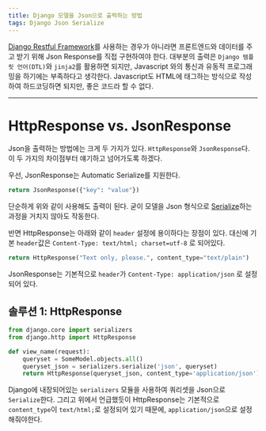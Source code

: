 ```yaml
---
title: Django 모델을 Json으로 출력하는 방법
tags: Django Json Serialize
---
```

[Django Restful Framework](https://www.django-rest-framework.org/)를 사용하는 경우가 아니라면 프론트엔드와 데이터를 주고 받기 위해 Json Response를 직접 구현하여야 한다. 대부분의 출력은 `Django 템플릿 언어(DTL)`와 `jinja2`를 활용하면 되지만, Javascript 와의 통신과 유동적 프로그래밍을 하기에는 부족하다고 생각한다. Javascript도 HTML에 태그하는 방식으로 작성하여 하드코딩하면 되지만, 좋은 코드라 할 수 없다.

<!--more-->
---
# HttpResponse vs. JsonResponse
Json을 출력하는 방법에는 크게 두 가지가 있다. `HttpResponse`와 `JsonResponse`다. 이 두 가지의 차이점부터 얘기하고 넘어가도록 하겠다.

우선, JsonResponse는 Automatic Serialize를 지원한다. 
``` python 
return JsonResponse({"key": "value"})
```
단순하게 위와 같이 사용해도 출력이 된다. 굳이 모델을 Json 형식으로 [Serialize](https://ko.wikipedia.org/wiki/%EC%A7%81%EB%A0%AC%ED%99%94)하는 과정을 거치지 않아도 작동한다. 

반면 HttpResponse는 아래와 같이 `header` 설정에 용이하다는 장점이 있다. 대신에 기본 `header`값은 `Content-Type: text/html; charset=utf-8` 로 되어있다. 
```python
return HttpResponse("Text only, please.", content_type="text/plain")
```

JsonResponse는 기본적으로 `header`가 `Content-Type: application/json` 로 설정되어 있다.

## 솔루션 1: HttpResponse
``` python
from django.core import serializers
from django.http import HttpResponse

def view_name(request):
    queryset = SomeModel.objects.all()
    queryset_json = serializers.serialize('json', queryset)
    return HttpResponse(queryset_json, content_type='application/json')
```
Django에 내장되어있는 `serializers` 모듈을 사용하여 쿼리셋을 Json으로 `Serialize`한다. 그리고 위에서 언급했듯이 HttpResponse는 기본적으로 `content_type`이 `text/html;`로 설정되어 있기 때문에, `application/json`으로 설정해줘야한다.

